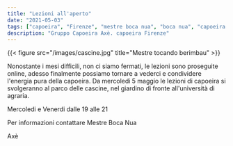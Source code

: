 ```yaml
---
title: "Lezioni all'aperto"
date: "2021-05-03"
tags: ["capoeira", "Firenze", "mestre boca nua", "boca nua", "capoeira axè"]
description: "Gruppo Capoeira Axè. capoeira Firenze"
---
```


{{< figure src="/images/cascine.jpg" title="Mestre tocando berimbau" >}}

Nonostante i mesi difficili, non ci siamo fermati, le lezioni sono proseguite online,
adesso finalmente possiamo tornare a vederci e condividere l'energia pura della capoeira.
Da mercoledi 5 maggio le lezioni di capoeira si svolgeranno al parco delle cascine, nel giardino di fronte
all'università di agraria.

Mercoledi e Venerdi dalle 19 alle 21 

Per informazioni contattare Mestre Boca Nua

Axè

